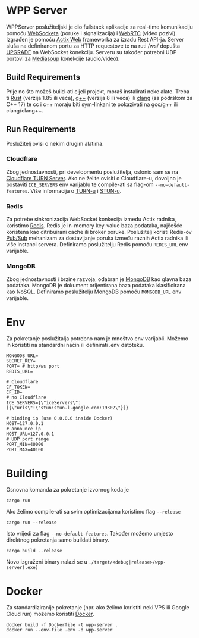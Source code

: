 
# WPP Server

WPPServer poslužiteljski je dio fullstack aplikacije za real-time komunikaciju
pomoću [WebSocketa](https://developer.mozilla.org/en-US/docs/Web/API/WebSockets_API)
(poruke i signalizacija) i [WebRTC](https://webrtc.org/) (video pozivi).
Izgrađen je pomoću [Actix Web](https://actix.rs/) frameworka za izradu Rest API-ja.
Server sluša na definiranom portu za HTTP requestove te na ruti /ws/ dopušta
[UPGRADE](https://developer.mozilla.org/en-US/docs/Web/HTTP/Reference/Headers/Upgrade)
na WebSocket konekciju. Serveru su također potrebni UDP portovi za
[Mediasoup](https://mediasoup.org/) konekcije (audio/video). 

## Build Requirements

Prije no što možeš build-ati cijeli projekt, moraš instalirati neke alate.
Treba ti [Rust](https://www.rust-lang.org/) (verzija 1.85 ili veća),
[g++](https://gcc.gnu.org/) (verzija 8 ili veća) ili [clang](https://clang.llvm.org/)
(sa podrškom za C++ 17) te cc i c++ moraju biti sym-linkani te pokazivati na gcc/g++ ili
clang/clang++.

## Run Requirements

Poslužitelj ovisi o nekim drugim alatima.

### Cloudflare

Zbog jednostavnosti, pri developmentu poslužitelja, oslonio sam se na
[Cloudflare TURN Server](https://developers.cloudflare.com/realtime/turn/).
Ako ne želite ovisiti o Cloudflare-u, dovoljno je postaviti `ICE_SERVERS`
env varijablu te compile-ati sa flag-om `--no-default-features`. Više informacija
o [TURN-u](https://en.wikipedia.org/wiki/Traversal_Using_Relay_NAT)
i [STUN-u](https://en.wikipedia.org/wiki/STUN). 

### Redis

Za potrebe sinkronizacija WebSocket konkecija između Actix radnika, koristimo
[Redis](https://redis.io/). Redis je in-memory key-value baza podataka,
najčešće korištena kao ditribuirani cache ili broker poruke. Poslužitelj koristi
Redis-ov [Pub/Sub](https://redis.io/docs/latest/develop/pubsub/) mehanizam za
dostavljanje poruka između raznih Actix radnika ili više instanci servera.
Definiramo poslužitelju Redis pomoću `REDIS_URL` env varijable.

### MongoDB

Zbog jednostavnosti i brzine razvoja, odabran je [MongoDB](https://www.mongodb.com/)
kao glavna baza podataka. MongoDB je dokument orijentirana baza podataka klasificirana
kao NoSQL. Definiramo poslužitelju MongoDB pomoću `MONGODB_URL` env varijable.

# Env

Za pokretanje poslužitalja potrebno nam je mnoštvo env varijabli. Možemo ih koristiti
na standardni način ili definirati .env datoteku.

```shell
MONGODB_URL=
SECRET_KEY=
PORT= # http/ws port
REDIS_URL=

# Cloudflare
CF_TOKEN=
CF_ID=
# no Cloudflare
ICE_SERVERS={\"iceServers\":[{\"urls\":\"stun:stun.l.google.com:19302\"}]}

# binding ip (use 0.0.0.0 inside Docker)
HOST=127.0.0.1
# announce ip
HOST_URL=127.0.0.1
# UDP port range
PORT_MIN=40000
PORT_MAX=40100
```

# Building

Osnovna komanda za pokretanje izvornog koda je

```shell
cargo run
```

Ako želimo compile-ati sa svim optimizacijama koristimo flag `--release`

```shell
cargo run --release
```

Isto vrijedi za flag `--no-default-features`.
Također možemo umjesto direktnog pokretanja samo buildati binary.

```shell
cargo build --release
```

Novo izgraženi binary nalazi se u `./target/<debug|release>/wpp-server(.exe)`

# Docker

Za standardiziranije pokretanje (npr. ako želimo koristiti neki VPS ili Google Cloud run)
možemo koristiti [Docker](https://www.docker.com/).

```shell
docker build -f Dockerfile -t wpp-server .
docker run --env-file .env -d wpp-server
```
